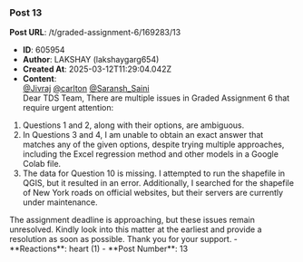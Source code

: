 ### Post 13
**Post URL**: /t/graded-assignment-6/169283/13
- **ID**: 605954
- **Author**: LAKSHAY (lakshaygarg654)
- **Created At**: 2025-03-12T11:29:04.042Z
- **Content**:  
  <a class="mention" href="/u/jivraj">@Jivraj</a> <a class="mention" href="/u/carlton">@carlton</a> <a class="mention" href="/u/saransh_saini">@Saransh_Saini</a><br>
Dear TDS Team,
There are multiple issues in Graded Assignment 6 that require urgent attention:
<ol>
<li>Questions 1 and 2, along with their options, are ambiguous.</li>
<li>In Questions 3 and 4, I am unable to obtain an exact answer that matches any of the given options, despite trying multiple approaches, including the Excel regression method and other models in a Google Colab file.</li>
<li>The data for Question 10 is missing. I attempted to run the shapefile in QGIS, but it resulted in an error. Additionally, I searched for the shapefile of New York roads on official websites, but their servers are currently under maintenance.</li>
</ol>
The assignment deadline is approaching, but these issues remain unresolved. Kindly look into this matter at the earliest and provide a resolution as soon as possible.
Thank you for your support.
- **Reactions**: heart (1)
- **Post Number**: 13


